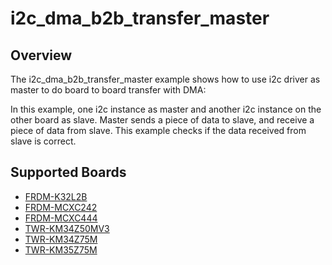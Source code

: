 # i2c_dma_b2b_transfer_master

## Overview
The i2c_dma_b2b_transfer_master example shows how to use i2c driver as master to do board to board transfer 
with DMA:

In this example, one i2c instance as master and another i2c instance on the other board as slave. Master sends a 
piece of data to slave, and receive a piece of data from slave. This example checks if the data received from 
slave is correct.

## Supported Boards
- [FRDM-K32L2B](../../../../_boards/frdmk32l2b/driver_examples/i2c/dma_b2b_transfer/master/example_board_readme.md)
- [FRDM-MCXC242](../../../../_boards/frdmmcxc242/driver_examples/i2c/dma_b2b_transfer/master/example_board_readme.md)
- [FRDM-MCXC444](../../../../_boards/frdmmcxc444/driver_examples/i2c/dma_b2b_transfer/master/example_board_readme.md)
- [TWR-KM34Z50MV3](../../../../_boards/twrkm34z50mv3/driver_examples/i2c/dma_b2b_transfer/master/example_board_readme.md)
- [TWR-KM34Z75M](../../../../_boards/twrkm34z75m/driver_examples/i2c/dma_b2b_transfer/master/example_board_readme.md)
- [TWR-KM35Z75M](../../../../_boards/twrkm35z75m/driver_examples/i2c/dma_b2b_transfer/master/example_board_readme.md)
